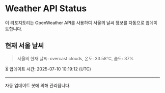 
# Weather API Status

이 리포지토리는 OpenWeather API를 사용하여 서울의 날씨 정보를 자동으로 업데이트합니다.

## 현재 서울 날씨
> 서울의 현재 날씨: overcast clouds, 온도: 33.58°C, 습도: 37%

⏳ 업데이트 시간: 2025-07-10 10:19:12 (UTC)

---
자동 업데이트 봇에 의해 관리됩니다.
